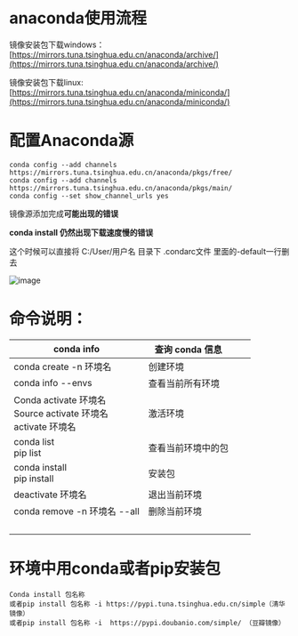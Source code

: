 # anaconda使用流程
镜像安装包下载windows：[https://mirrors.tuna.tsinghua.edu.cn/anaconda/archive/](https://mirrors.tuna.tsinghua.edu.cn/anaconda/archive/)

镜像安装包下载linux:[https://mirrors.tuna.tsinghua.edu.cn/anaconda/miniconda/](https://mirrors.tuna.tsinghua.edu.cn/anaconda/miniconda/)

# 配置Anaconda源
```Plain Text
conda config --add channels https://mirrors.tuna.tsinghua.edu.cn/anaconda/pkgs/free/
conda config --add channels https://mirrors.tuna.tsinghua.edu.cn/anaconda/pkgs/main/ 
conda config --set show_channel_urls yes
```
镜像源添加完成**可能出现的错误**

**conda install 仍然出现下载速度慢的错误**

这个时候可以直接将 C:/User/用户名 目录下 .condarc文件 里面的-default一行删去

![image](https://file.bbzy.online/blog/TJkNjmPdz-QggayjObsFz-6NsH0TV365m7UGQqCtolM.png)



# 命令说明：
|conda info|查询 conda 信息| |
| ----- | ----- | ----- |
|conda create -n 环境名|创建环境| |
|conda info --envs|查看当前所有环境| |
|Conda activate 环境名<br>Source activate 环境名<br>activate 环境名|激活环境| |
|conda list<br>pip list|查看当前环境中的包| |
|conda install<br>pip install|安装包| |
|deactivate 环境名|退出当前环境| |
|conda remove -n 环境名  --all|删除当前环境| |
| | | |



# 环境中用conda或者pip安装包
```Plain Text
Conda install 包名称
或者pip install 包名称 -i https://pypi.tuna.tsinghua.edu.cn/simple（清华镜像）
或者pip install 包名称 -i  https://pypi.doubanio.com/simple/ （豆瓣镜像）
```
